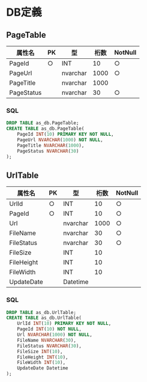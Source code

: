 # DB定義
## PageTable
| 属性名     | PK   | 型       | 桁数 | NotNull |
| ---------- | ---- | -------- | ---- | ------- |
| PageId     | ○    | INT      | 10   | ○       |
| PageUrl    |      | nvarchar | 1000 | ○       |
| PageTitle  |      | nvarchar | 1000 |         |
| PageStatus |      | nvarchar | 30   | ○       |
### SQL
```sql
DROP TABLE as_db.PageTable;
CREATE TABLE as_db.PageTable(
    PageId INT(10) PRIMARY KEY NOT NULL,
    PageUrl NVARCHAR(1000) NOT NULL,
    PageTitle NVARCHAR(1000),
    PageStatus NVARCHAR(30)
);
```
## UrlTable
| 属性名     | PK   | 型       | 桁数 | NotNull |
| ---------- | ---- | -------- | ---- | ------- |
| UrlId      | ○    | INT      | 10   | ○       |
| PageId     | ○    | INT      | 10   | ○       |
| Url        |      | nvarchar | 1000 | ○       |
| FileName   |      | nvarchar | 30   | ○       |
| FileStatus |      | nvarchar | 30   | ○       |
| FileSize   |      | INT      | 10   |         |
| FileHeight |      | INT      | 10   |         |
| FileWidth  |      | INT      | 10   |         |
| UpdateDate |      | Datetime |      |         |
### SQL
```sql
DROP TABLE as_db.UrlTable;
CREATE TABLE as_db.UrlTable(
    UrlId INT(10) PRIMARY KEY NOT NULL,
    PageId INT(10) NOT NULL,
    Url NVARCHAR(1000) NOT NULL,
    FileName NVARCHAR(30),
    FileStatus NVARCHAR(30),
    FileSize INT(10),
    FileHeight INT(10),
    FileWidth INT(10),
    UpdateDate Datetime
);
```